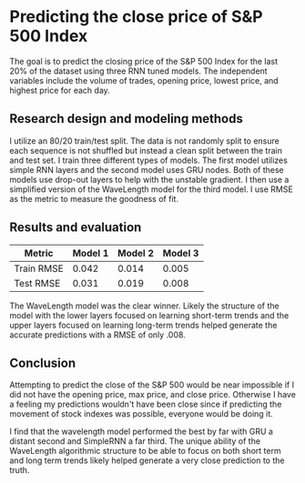 # Predicting the close price of S&P 500 Index
The goal is to predict the closing price of the S&P 500 Index for the last 20% of the dataset using three RNN tuned models. The independent variables include the volume of trades, opening price, lowest price, and highest price for each day.

## Research design and modeling methods
I utilize an 80/20 train/test split. The data is not randomly split to ensure each sequence is not shuffled but instead a clean split between the train and test set. I train three different types of models. The first model utilizes simple RNN layers and the second model uses GRU nodes. Both of these models use drop-out layers to help with the unstable gradient. I then use a simplified version of the WaveLength model for the third model. I use RMSE as the metric to measure the goodness of fit.
 
## Results and evaluation
| Metric | Model 1 | Model 2 | Model 3 |
|---     | ---     | ---     | ---     |
| Train RMSE | 0.042 | 0.014 | 0.005 | 
| Test RMSE | 0.031 | 0.019 | 0.008 |

The WaveLength model was the clear winner. Likely the structure of the model with the lower layers focused on learning short-term trends and the upper layers focused on learning long-term trends helped generate the accurate predictions with a RMSE of only .008.

## Conclusion
Attempting to predict the close of the S&P 500 would be near impossible if I did not have the opening price, max price, and close price. Otherwise I have a feeling my predictions wouldn't have been close since if predicting the movement of stock indexes was possible, everyone would be doing it.

I find that the wavelength model performed the best by far with GRU a distant second and SimpleRNN a far third. The unique ability of the WaveLength algorithmic structure to be able to focus on both short term and long term trends likely helped generate a very close prediction to the truth.
